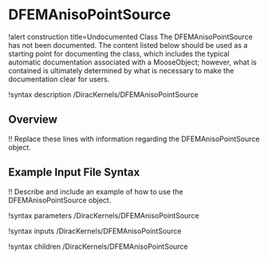 # DFEMAnisoPointSource

!alert construction title=Undocumented Class
The DFEMAnisoPointSource has not been documented. The content listed below should be used as a starting point for
documenting the class, which includes the typical automatic documentation associated with a
MooseObject; however, what is contained is ultimately determined by what is necessary to make the
documentation clear for users.

!syntax description /DiracKernels/DFEMAnisoPointSource

## Overview

!! Replace these lines with information regarding the DFEMAnisoPointSource object.

## Example Input File Syntax

!! Describe and include an example of how to use the DFEMAnisoPointSource object.

!syntax parameters /DiracKernels/DFEMAnisoPointSource

!syntax inputs /DiracKernels/DFEMAnisoPointSource

!syntax children /DiracKernels/DFEMAnisoPointSource
